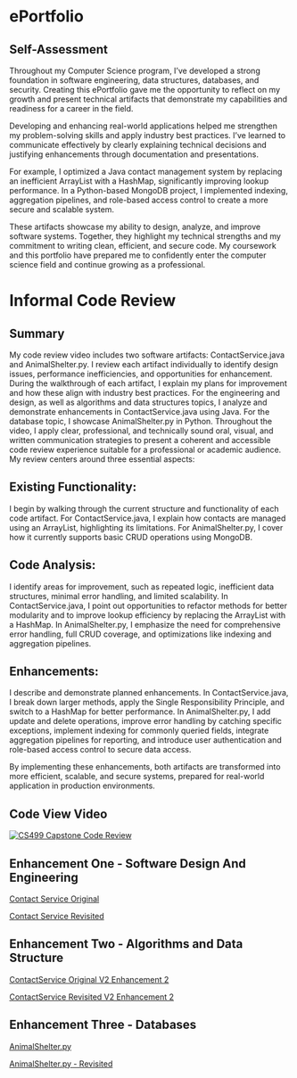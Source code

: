 # ePortfolio



## Self-Assessment

Throughout my Computer Science program, I’ve developed a strong foundation in software engineering, data structures, databases, and security. Creating this ePortfolio gave me the opportunity to reflect on my growth and present technical artifacts that demonstrate my capabilities and readiness for a career in the field.

Developing and enhancing real-world applications helped me strengthen my problem-solving skills and apply industry best practices. I’ve learned to communicate effectively by clearly explaining technical decisions and justifying enhancements through documentation and presentations.

For example, I optimized a Java contact management system by replacing an inefficient ArrayList with a HashMap, significantly improving lookup performance. In a Python-based MongoDB project, I implemented indexing, aggregation pipelines, and role-based access control to create a more secure and scalable system.

These artifacts showcase my ability to design, analyze, and improve software systems. Together, they highlight my technical strengths and my commitment to writing clean, efficient, and secure code. My coursework and this portfolio have prepared me to confidently enter the computer science field and continue growing as a professional.

# Informal Code Review

## Summary

My code review video includes two software artifacts: ContactService.java and AnimalShelter.py. I review each artifact individually to identify design issues, performance inefficiencies, and opportunities for enhancement. During the walkthrough of each artifact, I explain my plans for improvement and how these align with industry best practices. For the engineering and design, as well as algorithms and data structures topics, I analyze and demonstrate enhancements in ContactService.java using Java. For the database topic, I showcase AnimalShelter.py in Python. Throughout the video, I apply clear, professional, and technically sound oral, visual, and written communication strategies to present a coherent and accessible code review experience suitable for a professional or academic audience. My review centers around three essential aspects:

## Existing Functionality:
I begin by walking through the current structure and functionality of each code artifact. For ContactService.java, I explain how contacts are managed using an ArrayList, highlighting its limitations. For AnimalShelter.py, I cover how it currently supports basic CRUD operations using MongoDB.

## Code Analysis:
I identify areas for improvement, such as repeated logic, inefficient data structures, minimal error handling, and limited scalability. In ContactService.java, I point out opportunities to refactor methods for better modularity and to improve lookup efficiency by replacing the ArrayList with a HashMap. In AnimalShelter.py, I emphasize the need for comprehensive error handling, full CRUD coverage, and optimizations like indexing and aggregation pipelines.

## Enhancements:
I describe and demonstrate planned enhancements. In ContactService.java, I break down larger methods, apply the Single Responsibility Principle, and switch to a HashMap for better performance. In AnimalShelter.py, I add update and delete operations, improve error handling by catching specific exceptions, implement indexing for commonly queried fields, integrate aggregation pipelines for reporting, and introduce user authentication and role-based access control to secure data access.

By implementing these enhancements, both artifacts are transformed into more efficient, scalable, and secure systems, prepared for real-world application in production environments.

## Code View Video

[![CS499 Capstone Code Review](https://img.youtube.com/vi/pZlWwK_YXGA/0.jpg)](https://www.youtube.com/watch?v=pZlWwK_YXGA)

## Enhancement One - Software Design And Engineering



[Contact Service Original](https://github.com/SVLemus/ePortfolio/blob/main/Enhancement%20One%20Collection%20-%20Software%20Design%20And%20Engineering/ContactService%20(Original).java)

[Contact Service Revisited](https://github.com/SVLemus/ePortfolio/blob/main/Enhancement%20One%20Collection%20-%20Software%20Design%20And%20Engineering/ContactService%20(Revisited).java)

## Enhancement Two - Algorithms and Data Structure

[ContactService Original V2 Enhancement 2](https://github.com/SVLemus/ePortfolio/blob/main/Enchantment%20Two%20Collection%20-%20Algorithms%20and%20Data%20Structure/ContactService%20(Revisited).java)

[ContactService Revisited V2 Enhancement 2](https://github.com/SVLemus/ePortfolio/blob/main/Enchantment%20Two%20Collection%20-%20Algorithms%20and%20Data%20Structure/ContactService%20Revisited%20Enhancement%202.java)

## Enhancement Three - Databases


[AnimalShelter.py](https://github.com/SVLemus/ePortfolio/blob/main/Enhancement%20Three%20Collection%20-%20Databases/AnimalShelter.py)

[AnimalShelter.py - Revisited](https://github.com/SVLemus/ePortfolio/blob/main/Enhancement%20Three%20Collection%20-%20Databases/AnimalShelter%20-%20Revisited.py)
